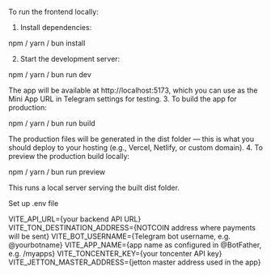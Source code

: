 To run the frontend locally:
1.	Install dependencies:

npm / yarn / bun install 

2.	Start the development server:

npm / yarn / bun run dev

The app will be available at http://localhost:5173, which you can use as the Mini App URL in Telegram settings for testing.
3.	To build the app for production:

npm / yarn / bun run build

The production files will be generated in the dist folder — this is what you should deploy to your hosting (e.g., Vercel, Netlify, or custom domain).
4.	To preview the production build locally:

npm / yarn / bun run preview

This runs a local server serving the built dist folder.

Set up .env file

VITE_API_URL={your backend API URL}
VITE_TON_DESTINATION_ADDRESS={NOTCOIN address where payments will be sent}
VITE_BOT_USERNAME={Telegram bot username, e.g. @yourbotname}
VITE_APP_NAME={app name as configured in @BotFather, e.g. /myapps}
VITE_TONCENTER_KEY={your toncenter API key}
VITE_JETTON_MASTER_ADDRESS={jetton master address used in the app}